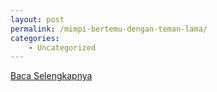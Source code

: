 ```yaml
---
layout: post
permalink: /mimpi-bertemu-dengan-teman-lama/
categories:
    - Uncategorized
---
```


[Baca Selengkapnya](/04)